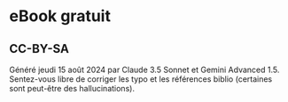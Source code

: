 # eBook gratuit
## CC-BY-SA

Généré jeudi 15 août 2024 par Claude 3.5 Sonnet et Gemini Advanced 1.5.
Sentez-vous libre de corriger les typo et les références biblio (certaines sont peut-être des hallucinations).

